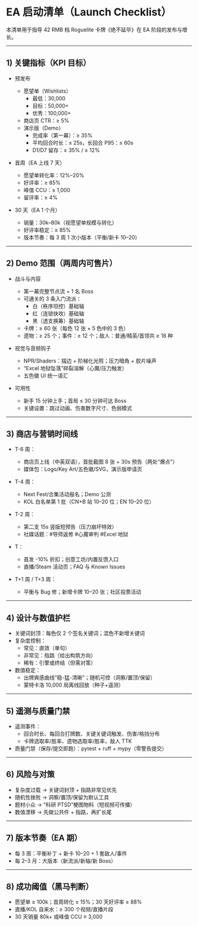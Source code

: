 # EA 启动清单（Launch Checklist）

本清单用于指导 42 RMB 档 Roguelite 卡牌《绝不延毕》在 EA 阶段的发布与增长。

---

## 1) 关键指标（KPI 目标）

- 预发布
  - 愿望单（Wishlists）
    - 最低：30,000
    - 目标：50,000+
    - 优秀：100,000+
  - 商店页 CTR：≥ 5%
  - 演示版（Demo）
    - 完成率（第一幕）：≥ 35%
    - 平均回合时长：≤ 25s，长回合 P95：≤ 60s
    - D1/D7 留存：≥ 35% / ≥ 12%

- 首周（EA 上线 7 天）
  - 愿望单转化率：12%–20%
  - 好评率：≥ 85%
  - 峰值 CCU：≥ 1,000
  - 留评率：≥ 4%

- 30 天（EA 1 个月）
  - 销量：30k–80k（视愿望单规模与转化）
  - 好评率稳定：≥ 85%
  - 版本节奏：每 3 周 1 次小版本（平衡/新卡 10–20）

---

## 2) Demo 范围（两周内可售片）

- 战斗与内容
  - 第一幕完整节点流 + 1 名 Boss
  - 可通关的 3 条入门流派：
    - 白（秩序坦控）基础轴
    - 红（连锁快攻）基础轴
    - 黑（透支换筹）基础轴
  - 卡牌：≥ 60 张（每色 12 张 × 5 色中的 3 色）
  - 遗物：≥ 25 个；事件：≥ 12 个；敌人：普通/精英/首领共 ≥ 18 种

- 视觉与音频钩子
  - NPR/Shaders：描边 + 阶梯化光照；压力暗角 + 胶片噪声
  - “Excel 地狱坠落”碎裂溶解（心魔/压力触发）
  - 五色徽 UI 统一语汇

- 可用性
  - 新手 15 分钟上手；首局 ≤ 30 分钟可达 Boss
  - 关键设置：跳过动画、伤害数字尺寸、色弱模式

---

## 3) 商店与营销时间线

- T-6 周：
  - 商店页上线（中英双语），首批截图 8 张 + 30s 预告（两处“爆点”）
  - 媒体包：Logo/Key Art/五色徽/SVG，演示版申请页

- T-4 周：
  - Next Fest/合集活动报名；Demo 公测
  - KOL 白名单第 1 批（CN+B 站 10–20 位；EN 10–20 位）

- T-2 周：
  - 第二支 15s 竖版短预告（压力崩坏特效）
  - 社媒话题：#导师返修 #心魔审判 #Excel 地狱

- T：
  - 首发 -10% 折扣；创意工坊/内置反馈入口
  - 直播/Steam 活动页；FAQ 与 Known Issues

- T+1 周 / T+3 周：
  - 平衡与 Bug 修；新增卡牌 10–20 张；社区投票活动

---

## 4) 设计与数值护栏

- 关键词封顶：每色仅 2 个签名关键词；混色不新增关键词
- 复杂度控制：
  - 常见：直效（单句）
  - 非常见：指路（给出构筑方向）
  - 稀有：引擎或终结（但需对策）
- 数值稳定：
  - 出牌爽感曲线“稳-猛-清晰”；随机可控（洞察/置顶/保留）
  - 蒙特卡洛 10,000 局离线回放（种子+遥测）

---

## 5) 遥测与质量门禁

- 遥测事件：
  - 回合时长、每回合打牌数、关键关键词触发、伤害/格挡分布
  - 卡牌选取率/胜率、遗物选取率/胜率，敌人 TTK
- 质量门禁（保存/提交即跑）：pytest + ruff + mypy（零警告提交）

---

## 6) 风险与对策

- 复杂度过载 → 关键词封顶 + 指路非常见优先
- 随机性挫败 → 洞察/置顶/保留为默认工具
- 题材小众 → “科研 PTSD”梗图物料（短视频可传播）
- 数值漂移 → 先做公共件 + 指路，再扩长尾

---

## 7) 版本节奏（EA 期）

- 每 3 周：平衡补丁 + 新卡 10–20 + 1 套敌人/事件
- 每 2–3 月：大版本（新流派/新轴/新 Boss）

---

## 8) 成功阈值（黑马判断）

- 愿望单 ≥ 100k；首周转化 ≥ 15%；30 天好评率 ≥ 88%
- 直播/KOL 自来水：≥ 300 个视频/直播片段
- 30 天销量 80k+ 或峰值 CCU ≥ 3,000
